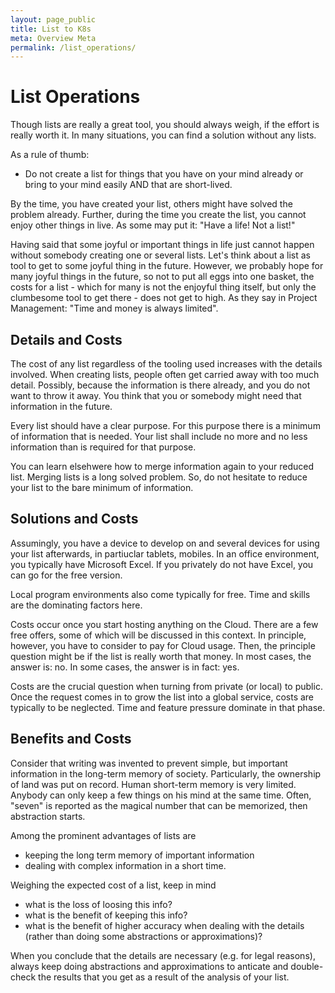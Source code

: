 ```yaml
---
layout: page_public
title: List to K8s
meta: Overview Meta
permalink: /list_operations/
---
```



# List Operations

Though lists are really a great tool, you should always weigh, if the effort is really worth it.
In many situations, you can find a solution without any lists.

As a rule of thumb:
- Do not create a list for things that you have on your mind already or bring to your mind easily  AND that are short-lived.

By the time, you have created your list, others might have solved the problem already.
Further, during the time you create the list, you cannot enjoy other things in live.
As some may put it: "Have a life! Not a list!"

Having said that some joyful or important things in life just cannot happen without somebody creating one or several lists.
Let's think about a list as tool to get to some joyful thing in the future. 
However, we probably hope for many joyful things in the future, so not to put all eggs into one basket, the costs for a list - which for many is not the enjoyful thing itself, but only the clumbesome tool to get there - does not get to high. 
As they say in Project Management: "Time and money is always limited".


## Details and Costs

The cost of any list regardless of the tooling used increases with the details involved.
When creating lists, people often get carried away with too much detail.
Possibly, because the information is there already, and you do not want to throw it away. You think that you or somebody might need that information in the future.

Every list should have a clear purpose. For this purpose there is a minimum of information that is needed. Your list shall include no more and no less information than is required for that purpose.

You can learn elsehwere how to merge information again to your reduced list. Merging lists is a long solved problem. So, do not hesitate to reduce your list to the bare minimum of information.


## Solutions and Costs

Assumingly, you have a device to develop on and several devices for using your list afterwards, in partiuclar tablets, mobiles.
In an office environment, you typically have Microsoft Excel. If you privately do not have Excel, you can go for the free version.

Local program environments also come typically for free. Time and skills are the dominating factors here.

Costs occur once you start hosting anything on the Cloud. There are a few free offers, some of which will be discussed in this context.
In principle, however, you have to consider to pay for Cloud usage. Then, the principle question might be if the list is really worth that money.
In most cases, the answer is: no. In some cases, the answer is in fact: yes. 

Costs are the crucial question when turning from private (or local) to public. Once the request comes in to grow the list into a global service, costs are typically to be neglected. Time and feature pressure dominate in that phase.


## Benefits and Costs

Consider that writing was invented to prevent simple, but important information in the long-term memory of society. Particularly, the ownership of land was put on record.
Human short-term memory is very limited. Anybody can only keep a few things on his mind at the same time. Often, "seven" is reported as the magical number that can be memorized, then abstraction starts. 

Among the prominent advantages of lists are
- keeping the long term memory of important information
- dealing with complex information in a short time.

Weighing the expected cost of a list, keep in mind
- what is the loss of loosing this info?
- what is the benefit of keeping this info?
- what is the benefit of higher accuracy when dealing with the details (rather than doing some abstractions or approximations)?

When you conclude that the details are necessary (e.g. for legal reasons), always keep doing abstractions and approximations to anticate and double-check the results that you get as a result of the analysis of your list.




